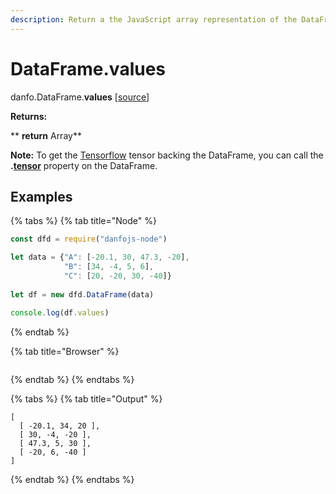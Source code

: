 ```yaml
---
description: Return a the JavaScript array representation of the DataFrame.
---
```


# DataFrame.values

danfo.DataFrame.**values** \[[source](https://github.com/opensource9ja/danfojs/blob/eb5919d2cac34271fc3b725fa24aa3ad4eacde37/danfojs/src/core/generic.js#L290)]

**Returns:**

**       **return** Array**

**Note:** To get the [Tensorflow](https://js.tensorflow.org) tensor backing the DataFrame, you can call the **.**[**tensor**](dataframe.tensor.md) property on the DataFrame.  

## **Examples**

{% tabs %}
{% tab title="Node" %}
```javascript
const dfd = require("danfojs-node")

let data = {"A": [-20.1, 30, 47.3, -20],
            "B": [34, -4, 5, 6], 
            "C": [20, -20, 30, -40]}
            
let df = new dfd.DataFrame(data)

console.log(df.values)

```
{% endtab %}

{% tab title="Browser" %}
```
```
{% endtab %}
{% endtabs %}

{% tabs %}
{% tab title="Output" %}
```
[
  [ -20.1, 34, 20 ],
  [ 30, -4, -20 ],
  [ 47.3, 5, 30 ],
  [ -20, 6, -40 ]
]
```
{% endtab %}
{% endtabs %}
